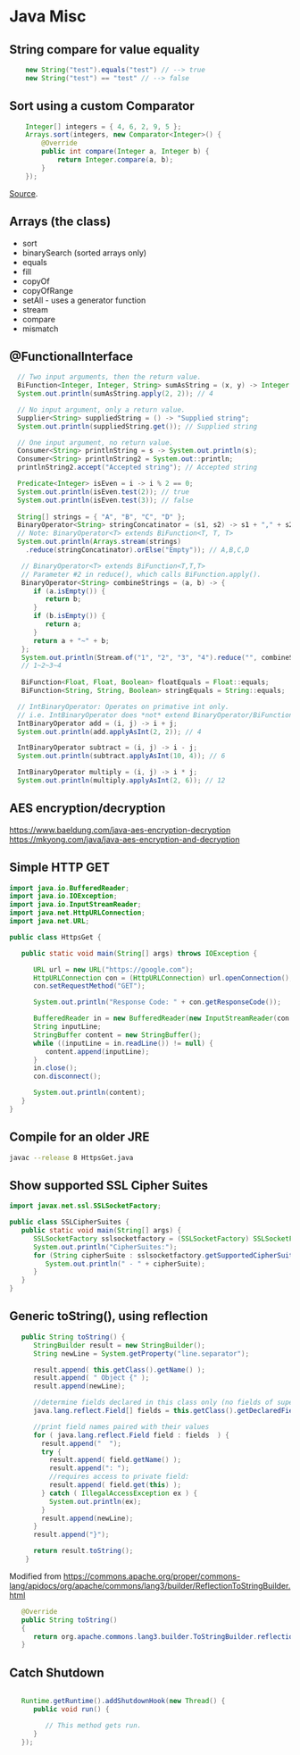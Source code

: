 # Java Misc

## String compare for value equality
```java
    new String("test").equals("test") // --> true
    new String("test") == "test" // --> false
```

## Sort using a custom Comparator
```java
    Integer[] integers = { 4, 6, 2, 9, 5 };
    Arrays.sort(integers, new Comparator<Integer>() {
        @Override
        public int compare(Integer a, Integer b) {
            return Integer.compare(a, b);
        }
    });
```

[Source](https://www.baeldung.com/java-sorting).


## Arrays (the class)
- sort
- binarySearch (sorted arrays only)
- equals
- fill
- copyOf
- copyOfRange
- setAll - uses a generator function
- stream
- compare
- mismatch

## @FunctionalInterface
```java
  // Two input arguments, then the return value.
  BiFunction<Integer, Integer, String> sumAsString = (x, y) -> Integer.toString(x + y);
  System.out.println(sumAsString.apply(2, 2)); // 4

  // No input argument, only a return value.
  Supplier<String> suppliedString = () -> "Supplied string";
  System.out.println(suppliedString.get()); // Supplied string

  // One input argument, no return value.
  Consumer<String> printlnString = s -> System.out.println(s);
  Consumer<String> printlnString2 = System.out::println;
  printlnString2.accept("Accepted string"); // Accepted string

  Predicate<Integer> isEven = i -> i % 2 == 0;
  System.out.println(isEven.test(2)); // true
  System.out.println(isEven.test(3)); // false
  
  String[] strings = { "A", "B", "C", "D" };
  BinaryOperator<String> stringConcatinator = (s1, s2) -> s1 + "," + s2;
  // Note: BinaryOperator<T> extends BiFunction<T, T, T>
  System.out.println(Arrays.stream(strings)
    .reduce(stringConcatinator).orElse("Empty")); // A,B,C,D

   // BinaryOperator<T> extends BiFunction<T,T,T>
   // Parameter #2 in reduce(), which calls BiFunction.apply().
   BinaryOperator<String> combineStrings = (a, b) -> {
      if (a.isEmpty()) {
         return b;
      }
      if (b.isEmpty()) {
         return a;
      }
      return a + "~" + b;
   };
   System.out.println(Stream.of("1", "2", "3", "4").reduce("", combineStrings));
   // 1~2~3~4
   
   BiFunction<Float, Float, Boolean> floatEquals = Float::equals;
   BiFunction<String, String, Boolean> stringEquals = String::equals;

  // IntBinaryOperator: Operates on primative int only.
  // i.e. IntBinaryOperator does *not* extend BinaryOperator/BiFunction.
  IntBinaryOperator add = (i, j) -> i + j;
  System.out.println(add.applyAsInt(2, 2)); // 4

  IntBinaryOperator subtract = (i, j) -> i - j;
  System.out.println(subtract.applyAsInt(10, 4)); // 6

  IntBinaryOperator multiply = (i, j) -> i * j;
  System.out.println(multiply.applyAsInt(2, 6)); // 12
```


## AES encryption/decryption
https://www.baeldung.com/java-aes-encryption-decryption
https://mkyong.com/java/java-aes-encryption-and-decryption


## Simple HTTP GET
```java
import java.io.BufferedReader;
import java.io.IOException;
import java.io.InputStreamReader;
import java.net.HttpURLConnection;
import java.net.URL;

public class HttpsGet {

   public static void main(String[] args) throws IOException {

      URL url = new URL("https://google.com");
      HttpURLConnection con = (HttpURLConnection) url.openConnection();
      con.setRequestMethod("GET");

      System.out.println("Response Code: " + con.getResponseCode());

      BufferedReader in = new BufferedReader(new InputStreamReader(con.getInputStream()));
      String inputLine;
      StringBuffer content = new StringBuffer();
      while ((inputLine = in.readLine()) != null) {
         content.append(inputLine);
      }
      in.close();
      con.disconnect();

      System.out.println(content);
   }
}
```

## Compile for an older JRE
```bash
javac --release 8 HttpsGet.java
```

## Show supported SSL Cipher Suites
```java
import javax.net.ssl.SSLSocketFactory;

public class SSLCipherSuites {
   public static void main(String[] args) {
      SSLSocketFactory sslsocketfactory = (SSLSocketFactory) SSLSocketFactory.getDefault();
      System.out.println("CipherSuites:");
      for (String cipherSuite : sslsocketfactory.getSupportedCipherSuites()) {
         System.out.println(" - " + cipherSuite);
      }
   }
}
```

## Generic toString(), using reflection
```java
   public String toString() {
      StringBuilder result = new StringBuilder();
      String newLine = System.getProperty("line.separator");

      result.append( this.getClass().getName() );
      result.append( " Object {" );
      result.append(newLine);

      //determine fields declared in this class only (no fields of superclass)
      java.lang.reflect.Field[] fields = this.getClass().getDeclaredFields();

      //print field names paired with their values
      for ( java.lang.reflect.Field field : fields  ) {
        result.append("  ");
        try {
          result.append( field.getName() );
          result.append(": ");
          //requires access to private field:
          result.append( field.get(this) );
        } catch ( IllegalAccessException ex ) {
          System.out.println(ex);
        }
        result.append(newLine);
      }
      result.append("}");

      return result.toString();
    }
```

Modified from https://commons.apache.org/proper/commons-lang/apidocs/org/apache/commons/lang3/builder/ReflectionToStringBuilder.html
```java
   @Override
   public String toString()
   {
      return org.apache.commons.lang3.builder.ToStringBuilder.reflectionToString(this);
   }
```

## Catch Shutdown

```java

   Runtime.getRuntime().addShutdownHook(new Thread() {
      public void run() {

         // This method gets run.
      }
   });
```
